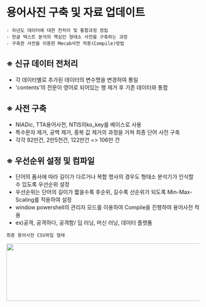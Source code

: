 # 용어사진 구축 및 자료 업데이트

```
- 차년도 데이터에 대한 전처리 및 통합과정 정립 
- 한글 텍스트 분석의 핵심인 형태소 사전을 구축하는 과정 
- 구축한 사전을 이용한 Mecab사전 적용(Compile)방법 
```

## ※ 신규 데이터 전처리 

- 각 데이터별로 추가된 데이터의 변수명을 변경하여 통일
- 'contents'의 전문이 영어로 되어있는 행 제거 후 기존 데이터와 통합

## ※ 사전 구축

- NIADic, TTA용어사전, NTIS의ko_key를 베이스로 사용 
- 특수문자 제거, 공백 제거, 중복 값 제거의 과정을 거쳐 최종 단어 사전 구축
- 각각 92만건, 2만5천건, 122만건 => 106만 건

## ※ 우선순위 설정 및 컴파일 

- 단어의 품사에 따라 길이가 다르거나 복합 명사의 경우도 형태소 분석기가 인식할 수 있도록 우선순위 설정
- 우선순위는 단어의 길이가 짧을수록 후순위, 길수록 선순위가 되도록 Min-Max-Scaling를 적용하여 설정 
- window powershell의 관리자 모드를 이용하여 Compile을 진행하여 용어사전 적용  
- ex)공격, 공격하다, 공격함/ 딥 러닝, 머신 러닝, 데이터 플랫폼 


`최종 용어사전 CSV파일 형태`

<img src = "https://user-images.githubusercontent.com/52143231/221653433-bbf14897-d5f5-4301-b68a-b0c878fb9979.png" width = 800, height = 150>






